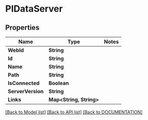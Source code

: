 # PIDataServer

## Properties
Name | Type | Notes
------------ | ------------- | -------------
**WebId** | **String**
**Id** | **String**
**Name** | **String**
**Path** | **String**
**IsConnected** | **Boolean**
**ServerVersion** | **String**
**Links** | **Map<String, String>**

[[Back to Model list]](../../DOCUMENTATION.md#documentation-for-models) [[Back to API list]](../../DOCUMENTATION.md#documentation-for-api-endpoints) [[Back to DOCUMENTATION]](../../DOCUMENTATION.md)
